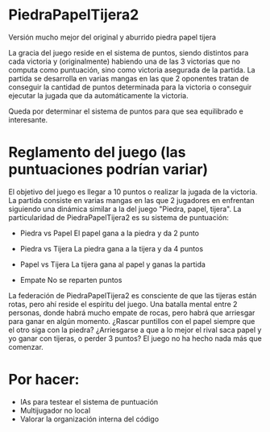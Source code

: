 # PiedraPapelTijera2
Versión mucho mejor del original y aburrido piedra papel tijera

La gracia del juego reside en el sistema de puntos, siendo distintos para cada victoria y (originalmente) habiendo una de las 3 victorias que no computa como puntuación, sino como victoria asegurada de la partida.
La partida se desarrolla en varias mangas en las que 2 oponentes tratan de conseguir la cantidad de puntos determinada para la victoria o conseguir ejecutar la jugada que da automáticamente la victoria.

Queda por determinar el sistema de puntos para que sea equilibrado e interesante.

# Reglamento del juego (las puntuaciones podrían variar)
El objetivo del juego es llegar a 10 puntos o realizar la jugada de la victoria. La partida consiste en varias mangas en las que 2 jugadores en enfrentan siguiendo una dinámica similar a la del juego "Piedra, papel, tijera". La particularidad de PiedraPapelTijera2 es su sistema de puntuación:

- Piedra vs Papel
El papel gana a la piedra y da 2 punto

- Piedra vs Tijera
La piedra gana a la tijera y da 4 puntos

- Papel vs Tijera
La tijera gana al papel y ganas la partida

- Empate
No se reparten puntos


La federación de PiedraPapelTijera2 es consciente de que las tijeras están rotas, pero ahí reside el espíritu del juego. Una batalla mental entre 2 personas, donde habrá mucho empate de rocas, pero habrá que arriesgar para ganar en algún momento. ¿Rascar puntillos con el papel siempre que el otro siga con la piedra? ¿Arriesgarse a que a lo mejor el rival saca papel y yo ganar con tijeras, o perder 3 puntos? El juego no ha hecho nada más que comenzar.



# Por hacer:
- IAs para testear el sistema de puntuación
- Multijugador no local
- Valorar la organización interna del código